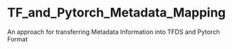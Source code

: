 # TF_and_Pytorch_Metadata_Mapping
An approach for transferring Metadata Information into TFDS and Pytorch Format
